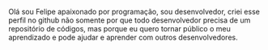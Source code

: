 Olá sou Felipe apaixonado por programação,
sou desenvolvedor, criei esse perfil no github não
somente por que todo desenvolvedor precisa de um repositório 
de códigos, mas porque eu quero tornar público o meu aprendizado
e pode ajudar e aprender com outros desenvolvedores.
